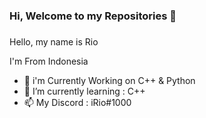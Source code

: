 ### Hi, Welcome to my Repositories 👋

###
Hello, my name is Rio

I'm From Indonesia
- 🔭 i'm Currently Working on C++ & Python
- 🌱 I’m currently learning : C++
- 📫 My Discord : iRio#1000
###
